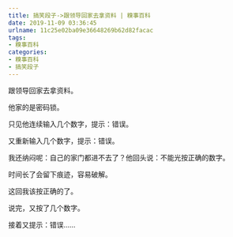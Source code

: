 ```yaml
---
title: 搞笑段子->跟领导回家去拿资料 | 糗事百科
date: 2019-11-09 03:36:45
urlname: 11c25e02ba09e36648269b62d82facac
tags: 
- 糗事百科
categories:
- 糗事百科
- 搞笑段子
---
```

跟领导回家去拿资料。

他家的是密码锁。

只见他连续输入几个数字，提示：错误。

又重新输入几个数字，提示：错误。

我还纳闷呢：自己的家门都进不去了？他回头说：不能光按正确的数字。

时间长了会留下痕迹，容易破解。

这回我该按正确的了。

说完，又按了几个数字。

接着又提示：错误……


